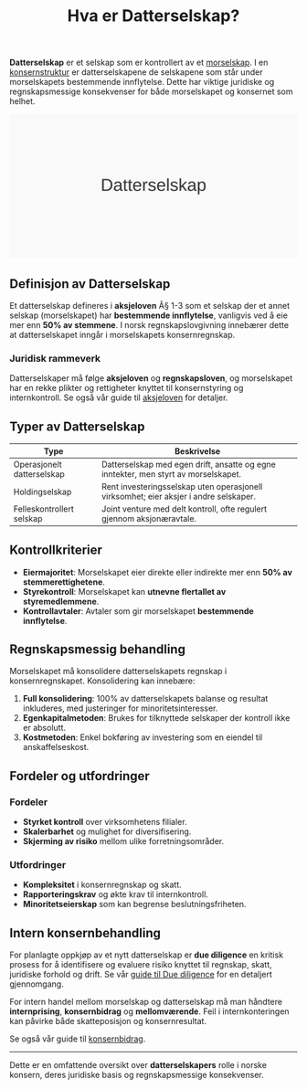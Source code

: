 ﻿---
title: "Hva er Datterselskap?"
meta_title: "Hva er Datterselskap?"
meta_description: '**Datterselskap** er et selskap som er kontrollert av et [morselskap](/blogs/regnskap/hva-er-morselskap "Hva er et Morselskap? Komplett Guide til Morselskap og ...'
slug: datterselskap
type: blog
layout: pages/single
---

**Datterselskap** er et selskap som er kontrollert av et [morselskap](/blogs/regnskap/hva-er-morselskap "Hva er et Morselskap? Komplett Guide til Morselskap og Konsernledelse"). I en [konsernstruktur](/blogs/regnskap/hva-er-konsern "Hva er et Konsern? Komplett Guide til Konsernstrukturer og Konsolidering") er datterselskapene de selskapene som står under morselskapets bestemmende innflytelse. Dette har viktige juridiske og regnskapsmessige konsekvenser for både morselskapet og konsernet som helhet.

![Illustrasjon av datterselskap i en konsernstruktur](datterselskap-image.svg)

## Definisjon av Datterselskap

Et datterselskap defineres i **aksjeloven** Â§ 1-3 som et selskap der et annet selskap (morselskapet) har **bestemmende innflytelse**, vanligvis ved å eie mer enn **50% av stemmene**. I norsk regnskapslovgivning innebærer dette at datterselskapet inngår i morselskapets konsernregnskap.

### Juridisk rammeverk

Datterselskaper må følge **aksjeloven** og **regnskapsloven**, og morselskapet har en rekke plikter og rettigheter knyttet til konsernstyring og internkontroll. Se også vår guide til [aksjeloven](/blogs/regnskap/hva-er-aksjeloven "Hva er Aksjeloven? Komplett Guide til Aksjeloven og Regnskapsregler") for detaljer.

## Typer av Datterselskap

| **Type**                   | **Beskrivelse**                                                                 |
|----------------------------|---------------------------------------------------------------------------------|
| Operasjonelt datterselskap | Datterselskap med egen drift, ansatte og egne inntekter, men styrt av morselskapet. |
| Holdingselskap             | Rent investeringsselskap uten operasjonell virksomhet; eier aksjer i andre selskaper. |
| Felleskontrollert selskap  | Joint venture med delt kontroll, ofte regulert gjennom aksjonæravtale.           |

## Kontrollkriterier

* **Eiermajoritet**: Morselskapet eier direkte eller indirekte mer enn **50% av stemmerettighetene**.
* **Styrekontroll**: Morselskapet kan **utnevne flertallet av styremedlemmene**.
* **Kontrollavtaler**: Avtaler som gir morselskapet **bestemmende innflytelse**.

## Regnskapsmessig behandling

Morselskapet må konsolidere datterselskapets regnskap i konsernregnskapet. Konsolidering kan innebære:

1. **Full konsolidering**: 100% av datterselskapets balanse og resultat inkluderes, med justeringer for minoritetsinteresser.
2. **Egenkapitalmetoden**: Brukes for tilknyttede selskaper der kontroll ikke er absolutt.
3. **Kostmetoden**: Enkel bokføring av investering som en eiendel til anskaffelseskost.

## Fordeler og utfordringer

### Fordeler

* **Styrket kontroll** over virksomhetens filialer.
* **Skalerbarhet** og mulighet for diversifisering.
* **Skjerming av risiko** mellom ulike forretningsområder.

### Utfordringer

* **Kompleksitet** i konsernregnskap og skatt.
* **Rapporteringskrav** og økte krav til internkontroll.
* **Minoritetseierskap** som kan begrense beslutningsfriheten.

## Intern konsernbehandling

For planlagte oppkjøp av et nytt datterselskap er **due diligence** en kritisk prosess for å identifisere og evaluere risiko knyttet til regnskap, skatt, juridiske forhold og drift. Se vår [guide til Due diligence](/blogs/regnskap/due-diligence "Due diligence i Norske Oppkjøp: Prosess, Metodikk og Beste Praksis") for en detaljert gjennomgang.

For intern handel mellom morselskap og datterselskap må man håndtere **internprising**, **konsernbidrag** og **mellomværende**. Feil i internkonteringen kan påvirke både skatteposisjon og konsernresultat.

Se også vår guide til [konsernbidrag](/blogs/regnskap/hva-er-konsernbidrag "Hva er Konsernbidrag? Komplett Guide til Skatte- og Regnskapsbehandling").

---

Dette er en omfattende oversikt over **datterselskapers** rolle i norske konsern, deres juridiske basis og regnskapsmessige konsekvenser.











